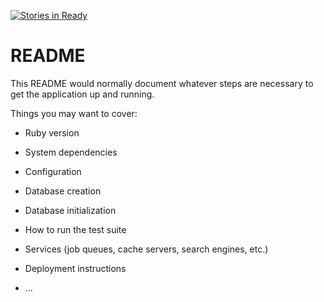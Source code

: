 [![Stories in Ready](https://badge.waffle.io/aviisekh/food-order-rails.png?label=ready&title=Ready)](https://waffle.io/aviisekh/food-order-rails)
# README

This README would normally document whatever steps are necessary to get the
application up and running.

Things you may want to cover:

* Ruby version

* System dependencies

* Configuration

* Database creation

* Database initialization

* How to run the test suite

* Services (job queues, cache servers, search engines, etc.)

* Deployment instructions

* ...
